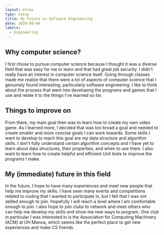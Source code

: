 ```yaml
---
layout: essay
type: essay
title: My Future in Software Engineering
date: 2020-09-04
labels:
  - Engineering
---
```


## Why computer science?
I first chose to pursue computer science because I thought it was a diverse field that was easy for me to learn and that had great job security. I didn't really have an interest in computer science itself. Going through classes made me realize that there were a lot of aspects of computer science that I genuinely found interesting, particularly software engineering. I like to think about the process that went into developing the programs and games that I use and relate it to the things I've learned so far.

## Things to improve on
From there, my main goal then was to learn how to create my own video game. As I learned more, I decided that was too broad a goal and needed to create smaller and more concise goals I can work towards. Some skills I want to develop to reach this goal are my data structure and algorithm skills. I don't fully understand certain algorithm concepts and I have yet to learn about data structures, their properties, and when to use them. I also want to learn how to create helpful and efficient Unit tests to improve the programs I make.

## My (immediate) future in this field
In the future, I hope to have many experiences and meet new people that help me improve my skills. I have seen many events and competitions related to coding that I wanted to participate in, but I felt that I was not skilled enough to join. Hopefully I will reach a level where I am comfortable enough to join. I also hope to join clubs to network and meet others who can help me develop my skills and show me new ways to program. One club in particular I was interested in is the Association for Computing Machinery (ACM) at UH Manoa, which seems like the perfect place to get new experiences and make CS friends.


